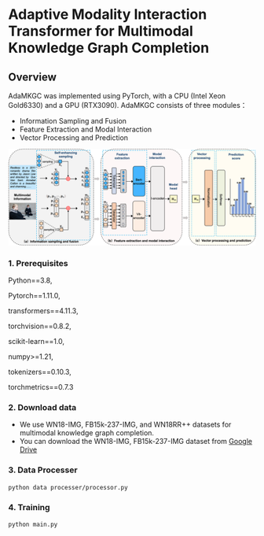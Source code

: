 # Adaptive Modality Interaction Transformer for Multimodal Knowledge Graph Completion



## Overview

AdaMKGC was implemented using PyTorch, with a CPU (Intel Xeon Gold6330) and a GPU (RTX3090). AdaMKGC consists of three modules：

- Information Sampling and Fusion
- Feature Extraction and Modal Interaction
- Vector Processing and Prediction

<p align="center">
   <img src="AdaMKGC.png" width="900">
</p>

### 1. Prerequisites

Python==3.8,

Pytorch==1.11.0,

transformers==4.11.3,

torchvision==0.8.2,

scikit-learn==1.0,

numpy>=1.21,

tokenizers==0.10.3,

torchmetrics==0.7.3


### 2. Download data

- We use WN18-IMG, FB15k-237-IMG, and WN18RR++ datasets for multimodal knowledge graph completion.
- You can download the WN18-IMG, FB15k-237-IMG dataset from [Google Drive](https://drive.google.com/drive/folders/1FRc-649hm1DhjODlVlFUSAE1UDZKq4Ct?usp=sharing)

### 3. Data Processer

```
python data processer/processor.py
```

### 4. Training

```
python main.py
```
